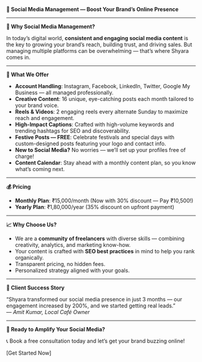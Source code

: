 **📄 Social Media Management — Boost Your Brand’s Online Presence**

---

**📣 Why Social Media Management?**

In today’s digital world, **consistent and engaging social media content** is the key to growing your brand’s reach, building trust, and driving sales. But managing multiple platforms can be overwhelming — that’s where Shyara comes in.

---

**🎯 What We Offer**

* **Account Handling**: Instagram, Facebook, LinkedIn, Twitter, Google My Business — all managed professionally.  
* **Creative Content**: 16 unique, eye-catching posts each month tailored to your brand voice.  
* **Reels & Videos**: 2 engaging reels every alternate Sunday to maximize reach and engagement.  
* **High-Impact Captions**: Crafted with high-volume keywords and trending hashtags for SEO and discoverability.  
* **Festive Posts — FREE**: Celebrate festivals and special days with custom-designed posts featuring your logo and contact info.  
* **New to Social Media?** No worries — we’ll set up your profiles free of charge\!  
* **Content Calendar**: Stay ahead with a monthly content plan, so you know what’s coming next.

---

**💰 Pricing**

* **Monthly Plan**: ₹15,000/month (Now with 30% discount — Pay ₹10,500\!)  
* **Yearly Plan**: ₹1,80,000/year (35% discount on upfront payment)

---

**📈 Why Choose Us?**

* We are a **community of freelancers** with diverse skills — combining creativity, analytics, and marketing know-how.  
* Your content is crafted with **SEO best practices** in mind to help you rank organically.  
* Transparent pricing, no hidden fees.  
* Personalized strategy aligned with your goals.

---

**💬 Client Success Story**

“Shyara transformed our social media presence in just 3 months — our engagement increased by 200%, and we started getting real leads.”  
— *Amit Kumar, Local Café Owner*

---

**🚀 Ready to Amplify Your Social Media?**

📞 Book a free consultation today and let’s get your brand buzzing online\!

\[Get Started Now\]

